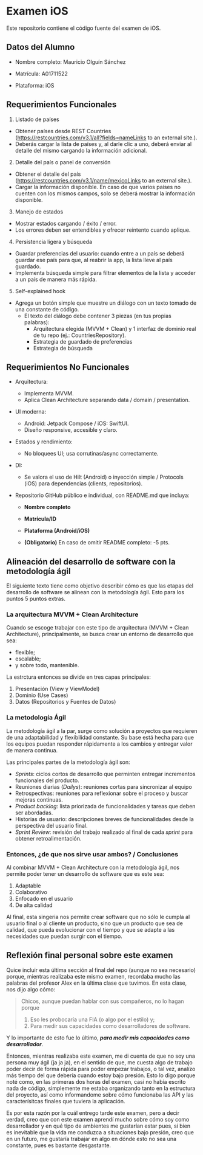 # Examen iOS
Este repositorio contiene el código fuente del examen de iOS.

## Datos del Alumno
- Nombre completo: Mauricio Olguín Sánchez

- Matrícula: A01711522

- Plataforma: iOS

## Requerimientos Funcionales
1. Listado de países
* Obtener países desde REST Countries (https://restcountries.com/v3.1/all?fields=nameLinks to an external site.).
* Deberás cargar la lista de países y, al darle clic a uno, deberá enviar al detalle del mismo cargando la información adicional.
2. Detalle del país o panel de conversión
* Obtener el detalle del país (https://restcountries.com/v3.1/name/mexicoLinks to an external site.).
* Cargar la información disponible. En caso de que varios países no cuenten con los mismos campos, solo se deberá mostrar la información disponible.
3. Manejo de estados
* Mostrar estados cargando / éxito / error.
* Los errores deben ser entendibles y ofrecer reintento cuando aplique.
4. Persistencia ligera y búsqueda
* Guardar preferencias del usuario: cuando entre a un país se deberá guardar ese país para que, al reabrir la app, la lista lleve al país guardado.
* Implementa búsqueda simple para filtrar elementos de la lista y acceder a un país de manera más rápida.

5. Self-explained hook
* Agrega un botón simple que muestre un diálogo con un texto tomado de una constante de código.
    * El texto del diálogo debe contener 3 piezas (en tus propias palabras): 
        * Arquitectura elegida (MVVM + Clean) y 1 interfaz de dominio real de tu repo (ej.: CountriesRepository).
        * Estrategia de guardado de preferencias
        * Estrategia de búsqueda

## Requerimientos No Funcionales
* Arquitectura:
    * Implementa MVVM.
    * Aplica Clean Architecture separando data / domain / presentation.
* UI moderna:
    * Android: Jetpack Compose / iOS: SwiftUI.
    * Diseño responsive, accesible y claro.
* Estados y rendimiento:
    * No bloquees UI; usa corrutinas/async correctamente.

* DI:
    * Se valora el uso de Hilt (Android) o inyección simple / Protocols (iOS) para dependencias (clients, repositorios).

* Repositorio GitHub público e individual, con README.md que incluya:

    * **Nombre completo**

    * **Matrícula/ID**

    * **Plataforma (Android/iOS)**

    * **(Obligatorio)** En caso de omitir README completo: -5 pts.

## Alineación del desarrollo de software con la metodología ágil

El siguiente texto tiene como objetivo describir cómo es que las etapas del desarrollo de software se alinean con la metodología ágil. Esto para los puntos 5 puntos extras.

### La arquitectura MVVM + Clean Architecture

Cuando se escoge trabajar con este tipo de arquitectura (MVVM + Clean Architecture), principalmente, se busca crear un entorno de desarrollo que sea:
* flexible;
* escalable;
* y sobre todo, mantenible.

La estrctura entonces se divide en tres capas principales:
1. Presentación (View y ViewModel)
2. Dominio (Use Cases)
3. Datos (Repositorios y Fuentes de Datos)

### La metodología Ágil

La metodología ágil a la par, surge como solución a proyectos que requieren de una adaptabilidad y flexibilidad constante. Su base está hecha para que los equipos puedan responder rápidamente a los cambios y entregar valor de manera continua.

Las principales partes de la metodología ágil son:
* *Sprints*: ciclos cortos de desarrollo que perminten entregar incrementos funcionales del producto.
* Reuniones diarias (*Dailys*): reuniones cortas para sincronizar al equipo
* Retrospectivas: reuniones para reflexionar sobre el proceso y buscar mejoras continuas.
* *Product backlog*: lista priorizada de funcionalidades y tareas que deben ser abordadas.
* Historias de usuario: descripciones breves de funcionalidades desde la perspectiva del usuario final.
* *Sprint Review*: revisión del trabajo realizado al final de cada *sprint* para obtener retroalimentación.

### Entonces, ¿de que nos sirve usar ambos? / Conclusiones

Al combinar MVVM + Clean Architecture con la metodología ágil, nos permite poder tener un desarrollo de software que es este sea:
1. Adaptable
2. Colaborativo
3. Enfocado en el usuario
4. De alta calidad

Al final, esta singeria nos permite crear software que no sólo le cumpla al usuario final o al cliente un producto, sino que un producto que sea de calidad, que pueda evolucionar con el tiempo y que se adapte a las necesidades que puedan surgir con el tiempo.

## Reflexión final personal sobre este examen

Quice incluir esta última sección al final del repo (aunque no sea necesario) porque, mientras realizaba este mismo examen, recordaba mucho las palabras del profesor Alex en la última clase que tuvimos. En esta clase, nos dijo algo cómo:

> Chicos, aunque puedan hablar con sus compañeros, no lo hagan porque
> 1. Eso les probocaría una FIA (o algo por el estilo) y;
> 2. Para medir sus capacidades como desarrolladores de software.

Y lo importante de esto fue lo último, ***para medir mis capacidades como desarrollador***.

Entonces, mientras realizaba este examen, me di cuenta de que no soy una persona muy ágil (ja ja ja), en el sentido de que, me cuesta algo de trabajo poder decir de forma rápida para poder empezar trabajos, o tal vez, analízo más tiempo del que debería cuando estoy bajo presión. Esto lo digo porque noté como, en las primeras dos horas del examen, casi no había escrito nada de código, simplemente me estaba organizando tanto en la estructura del proyecto, así como informandome sobre cómo funcionaba las API y las caracterísitcas finales que tuviera la aplicación.

Es por esta razón por la cuál entrego tarde este examen, pero a decir verdad, creo que con este examen aprendí mucho sobre cómo soy como desarrollador y en qué tipo de ambientes me gustarían estar pues, si bien es inevitable que la vida me conduzca a situaciones bajo presión, creo que en un futuro, me gustaría trabajar en algo en dónde esto no sea una constante, pues es bastante desgastante.